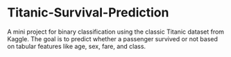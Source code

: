 # Titanic-Survival-Prediction
A mini project for binary classification using the classic Titanic dataset from Kaggle.   The goal is to predict whether a passenger survived or not based on tabular features like age, sex, fare, and class.

